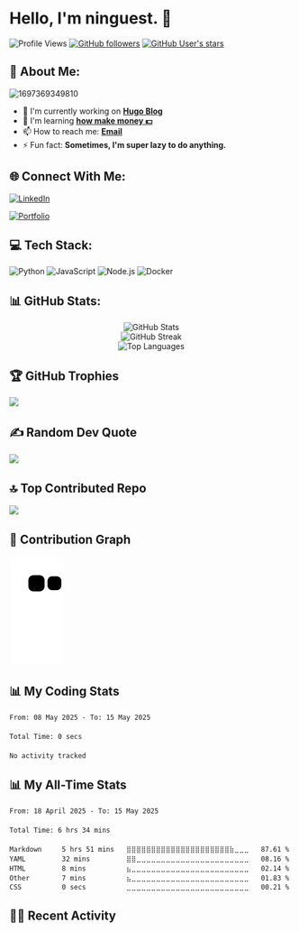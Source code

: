# Hello, I'm ninguest. 👋 

![Profile Views](https://komarev.com/ghpvc/?username=ninguest&color=brightgreen)
[![GitHub followers](https://img.shields.io/github/followers/ninguest?label=Followers&style=social)](https://github.com/ninguest)
[![GitHub User's stars](https://img.shields.io/github/stars/ninguest?style=social)](https://github.com/ninguest)

## 💫 About Me:

![1697369349810](https://github.com/user-attachments/assets/9c762eae-c720-4d4b-b120-8720768247e7)

- 🔭 I'm currently working on **[Hugo Blog](https://gohugo.io/)**
- 🌱 I'm learning **[how make money 💵](https://i.imgflip.com/222pk5.jpg)**
- 📫 How to reach me: **[Email](mailto:ninguesttt@gmail.com)**
- ⚡ Fun fact: **Sometimes, I'm super lazy to do anything.**

## 🌐 Connect With Me:
[![LinkedIn](https://img.shields.io/badge/LinkedIn-%230077B5.svg?logo=linkedin&logoColor=white)](https://linkedin.com/in/teeyucheng) 
<!-- [![Twitter](https://img.shields.io/badge/Twitter-%231DA1F2.svg?logo=Twitter&logoColor=white)](https://twitter.com/YOUR-TWITTER)  -->
[![Portfolio](https://img.shields.io/badge/Portfolio-%23000000.svg?logo=firefox&logoColor=white)](https://ninguest.github.io/myportfolio)

## 💻 Tech Stack:
![Python](https://img.shields.io/badge/python-3670A0?style=for-the-badge&logo=python&logoColor=ffdd54) 
![JavaScript](https://img.shields.io/badge/javascript-%23323330.svg?style=for-the-badge&logo=javascript&logoColor=%23F7DF1E) 
![Node.js](https://img.shields.io/badge/node.js-6DA55F?style=for-the-badge&logo=node.js&logoColor=white)
![Docker](https://img.shields.io/badge/docker-%230db7ed.svg?style=for-the-badge&logo=docker&logoColor=white)

## 📊 GitHub Stats:
<div align="center">
  <img src="https://github-readme-stats.vercel.app/api?username=ninguest&theme=radical&hide_border=false&include_all_commits=true&count_private=true" alt="GitHub Stats" /><br/>
  <img src="https://github-readme-streak-stats.herokuapp.com/?user=ninguest&theme=radical&hide_border=false" alt="GitHub Streak" /><br/>
  <img src="https://github-readme-stats.vercel.app/api/top-langs/?username=ninguest&theme=radical&hide_border=false&include_all_commits=true&count_private=true&layout=compact" alt="Top Languages" />
</div>

## 🏆 GitHub Trophies
![](https://github-profile-trophy.vercel.app/?username=ninguest&theme=radical&no-frame=false&no-bg=false&margin-w=4)

## ✍️ Random Dev Quote
![](https://quotes-github-readme.vercel.app/api?type=horizontal&theme=radical)

## 🔝 Top Contributed Repo
![](https://github-contributor-stats.vercel.app/api?username=ninguest&limit=5&theme=dark&combine_all_yearly_contributions=true)

## 🐍 Contribution Graph
![Snake animation](https://github.com/ninguest/ninguest/blob/output/github-contribution-grid-snake.svg)

## 📊 My Coding Stats
<!--START_SECTION:waka-->

```txt
From: 08 May 2025 - To: 15 May 2025

Total Time: 0 secs

No activity tracked
```

<!--END_SECTION:waka-->

## 📊 My All-Time Stats
<!--START_SECTION:wakaalltime-->

```txt
From: 18 April 2025 - To: 15 May 2025

Total Time: 6 hrs 34 mins

Markdown     5 hrs 51 mins   ⣿⣿⣿⣿⣿⣿⣿⣿⣿⣿⣿⣿⣿⣿⣿⣿⣿⣿⣿⣿⣿⣷⣀⣀⣀   87.61 %
YAML         32 mins         ⣿⣿⣀⣀⣀⣀⣀⣀⣀⣀⣀⣀⣀⣀⣀⣀⣀⣀⣀⣀⣀⣀⣀⣀⣀   08.16 %
HTML         8 mins          ⣦⣀⣀⣀⣀⣀⣀⣀⣀⣀⣀⣀⣀⣀⣀⣀⣀⣀⣀⣀⣀⣀⣀⣀⣀   02.14 %
Other        7 mins          ⣦⣀⣀⣀⣀⣀⣀⣀⣀⣀⣀⣀⣀⣀⣀⣀⣀⣀⣀⣀⣀⣀⣀⣀⣀   01.83 %
CSS          0 secs          ⣀⣀⣀⣀⣀⣀⣀⣀⣀⣀⣀⣀⣀⣀⣀⣀⣀⣀⣀⣀⣀⣀⣀⣀⣀   00.21 %
```

<!--END_SECTION:wakaalltime-->

## 👨‍💻 Recent Activity
<!--START_SECTION:activity-->
<!--END_SECTION:activity-->
